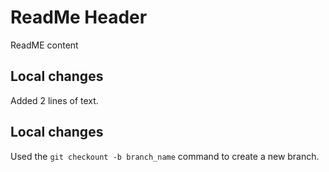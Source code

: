 # ReadMe Header
ReadME content

## Local changes
Added 2 lines of text.

## Local changes
Used the `git checkount -b branch_name` command to create a new branch.
